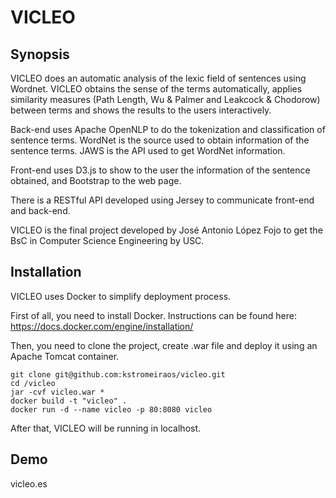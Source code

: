 # VICLEO

## Synopsis

VICLEO does an automatic analysis of the lexic field of sentences using Wordnet. VICLEO obtains the sense of the terms automatically, applies similarity measures (Path Length, Wu & Palmer and Leakcock & Chodorow) between terms and shows the results to the users interactively.

Back-end uses Apache OpenNLP to do the tokenization and classification of sentence terms. WordNet is the source used to obtain information of the sentence terms. JAWS is the API used to get WordNet information.

Front-end uses D3.js to show to the user the information of the sentence obtained, and Bootstrap to the web page.

There is a RESTful API developed using Jersey to communicate front-end and back-end.

VICLEO is the final project developed by José Antonio López Fojo to get the BsC in Computer Science Engineering by USC.

## Installation

VICLEO uses Docker to simplify deployment process.

First of all, you need to install Docker. Instructions can be found here: https://docs.docker.com/engine/installation/

Then, you need to clone the project, create .war file and deploy it using an Apache Tomcat container.

```
git clone git@github.com:kstromeiraos/vicleo.git
cd /vicleo
jar -cvf vicleo.war *  
docker build -t "vicleo" .
docker run -d --name vicleo -p 80:8080 vicleo
```

After that, VICLEO will be running in localhost.

## Demo

vicleo.es
